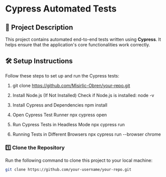 # Cypress Automated Tests

## 📌 Project Description
This project contains automated end-to-end tests written using **Cypress**. It helps ensure that the application's core functionalities work correctly.

## 🛠 Setup Instructions
Follow these steps to set up and run the Cypress tests:

1) git clone https://github.com/Misirlic-Obren/your-repo.git

2) Install Node.js (If Not Installed)
    Check if Node.js is installed:
    node -v

3)  Install Cypress and Dependencies
    npm install

4) Open Cypress Test Runner
    npx cypress open

5) Run Cypress Tests in Headless Mode
    npx cypress run

6) Running Tests in Different Browsers
    npx cypress run --browser chrome

### 1️⃣ Clone the Repository
Run the following command to clone this project to your local machine:
```sh
git clone https://github.com/your-username/your-repo.git